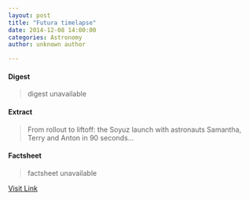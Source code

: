 ```yaml
---
layout: post
title: "Futura timelapse"
date: 2014-12-08 14:00:00
categories: Astronomy
author: unknown author

---
```



#### Digest
>digest unavailable

#### Extract
>From rollout to liftoff: the Soyuz launch with astronauts Samantha, Terry and Anton in 90 seconds...

#### Factsheet
>factsheet unavailable

[Visit Link](http://www.esa.int/ESA_Multimedia/Videos/2014/12/Soyuz_TMA-15M_spacecraft_transfer_and_liftoff)


